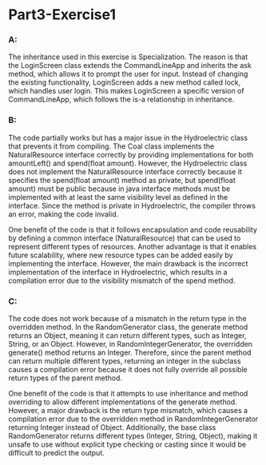 # Part3-Exercise1

### A:

The inheritance used in this exercise is Specialization. The reason is that the LoginScreen class extends the CommandLineApp and inherits the ask method, which allows it to prompt the user for input. Instead of changing the existing functionality, LoginScreen adds a new method called lock, which handles user login. This makes LoginScreen a specific version of CommandLineApp, which follows the is-a relationship in inheritance.

### B: 

The code partially works but has a major issue in the Hydroelectric class that prevents it from compiling. The Coal class implements the NaturalResource interface correctly by providing implementations for both amountLeft() and spend(float amount). However, the Hydroelectric class does not implement the NaturalResource interface correctly because it specifies the spend(float amount) method as private, but spend(float amount) must be public because in java interface methods must be implemented with at least the same visibility level as defined in the interface. Since the method is private in Hydroelectric, the compiler throws an error, making the code invalid.

One benefit of the code is that it follows encapsulation and code reusability by defining a common interface (NaturalResource) that can be used to represent different types of resources. Another advantage is that it enables future scalability, where new resource types can be added easily by implementing the interface. However, the main drawback is the incorrect implementation of the interface in Hydroelectric, which results in a compilation error due to the visibility mismatch of the spend method. 


### C: 

The code does not work because of a mismatch in the return type in the overridden method. In the RandomGenerator class, the generate method returns an Object, meaning it can return different types, such as Integer, String, or an Object. However, in RandomIntegerGenerator, the overridden generate() method returns an Integer. Therefore, since the parent method can return multiple different types, returning an integer in the subclass causes a compilation error because it does not fully override all possible return types of the parent method.

One benefit of the code is that it attempts to use inheritance and method overriding to allow different implementations of the generate method. However, a major drawback is the return type mismatch, which causes a compilation error due to the overridden method in RandomIntegerGenerator returning Integer instead of Object. Additionally, the base class RandomGenerator returns different types (Integer, String, Object), making it unsafe to use without explicit type checking or casting since it would be difficult to predict the output.
